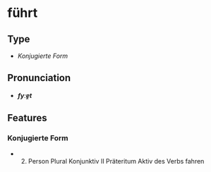 # führt
## Type
- _Konjugierte Form_
## Pronunciation
- **_fyːɐ̯t_**
## Features
### Konjugierte Form
- 2. Person Plural Konjunktiv II Präteritum Aktiv des Verbs fahren
